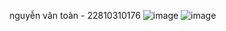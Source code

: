 nguyễn văn toàn - 22810310176
![image](https://github.com/user-attachments/assets/5c92c538-f4d6-40ec-9716-288767f3e970)
![image](https://github.com/user-attachments/assets/ee438248-de3c-4e23-8e8e-a0720057d6f5)
